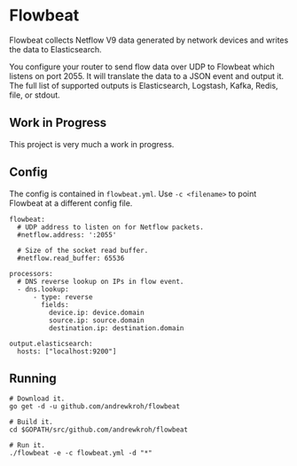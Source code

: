 # Flowbeat

Flowbeat collects Netflow V9 data generated by network devices and writes the
data to Elasticsearch.

You configure your router to send flow data over UDP to Flowbeat which listens
on port 2055. It will translate the data to a JSON event and output it. The
full list of supported outputs is Elasticsearch, Logstash, Kafka, Redis, file,
or stdout.

## Work in Progress

This project is very much a work in progress.

## Config

The config is contained in `flowbeat.yml`. Use `-c <filename>` to point Flowbeat
at a different config file.

```
flowbeat:
  # UDP address to listen on for Netflow packets.
  #netflow.address: ':2055'

  # Size of the socket read buffer.
  #netflow.read_buffer: 65536

processors:
  # DNS reverse lookup on IPs in flow event.
  - dns.lookup:
      - type: reverse
        fields:
          device.ip: device.domain
          source.ip: source.domain
          destination.ip: destination.domain

output.elasticsearch:
  hosts: ["localhost:9200"]
```

## Running

```
# Download it.
go get -d -u github.com/andrewkroh/flowbeat

# Build it.
cd $GOPATH/src/github.com/andrewkroh/flowbeat

# Run it.
./flowbeat -e -c flowbeat.yml -d "*"
```

